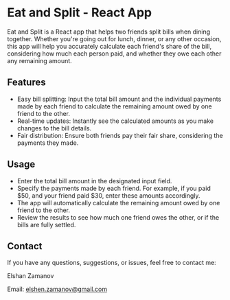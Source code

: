 # Eat and Split - React App

Eat and Split is a React app that helps two friends split bills when dining together. Whether you're going out for lunch, dinner, or any other occasion, this app will help you accurately calculate each friend's share of the bill, considering how much each person paid, and whether they owe each other any remaining amount.

## Features

- Easy bill splitting: Input the total bill amount and the individual payments made by each friend to calculate the remaining amount owed by one friend to the other.
- Real-time updates: Instantly see the calculated amounts as you make changes to the bill details.
- Fair distribution: Ensure both friends pay their fair share, considering the payments they made.

## Usage

- Enter the total bill amount in the designated input field.
- Specify the payments made by each friend. For example, if you paid $50, and your friend paid $30, enter these amounts accordingly.
- The app will automatically calculate the remaining amount owed by one friend to the other.
- Review the results to see how much one friend owes the other, or if the bills are fully settled.

## Contact

If you have any questions, suggestions, or issues, feel free to contact me:

Elshan Zamanov

Email: elshen.zamanov@gmail.com
